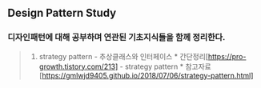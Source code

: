 ## Design Pattern Study

### 디자인패턴에 대해 공부하며 연관된 기초지식들을 함께 정리한다.

> 1. strategy pattern
    - 추상클래스와 인터페이스
      * 간단정리[https://pro-growth.tistory.com/213]
    - strategy pattern
      * 참고자료[https://gmlwjd9405.github.io/2018/07/06/strategy-pattern.html]
